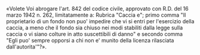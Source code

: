 «Volete Voi abrogare l'art. 842 del codice civile, approvato con R.D. del 16 marzo 1942 n. 262, limitatamente a: Rubrica "Caccia  e"; primo comma "Il proprietario di un fondo non puo' impedire che vi  si entri per l'esercizio della caccia, a meno che il fondo sia  chiuso nei modi stabiliti dalla legge sulla caccia o vi siano colture in atto suscettibili di danno" e secondo comma "Egli puo' sempre opporsi a chi non e' munito della licenza rilasciata dall'autorita'"?».

